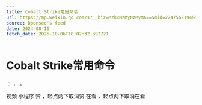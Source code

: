 ```yaml
---
title: Cobalt Strike常用命令
url: https://mp.weixin.qq.com/s?__biz=MzkxMzMyNzMyMA==&mid=2247562194&idx=1&sn=c8a07ea5a51df0339cc0687a0147181c
source: Doonsec's feed
date: 2024-08-16
fetch_date: 2025-10-06T18:02:32.392721
---
```


# Cobalt Strike常用命令

：
，
。

视频
小程序
赞
，轻点两下取消赞
在看
，轻点两下取消在看